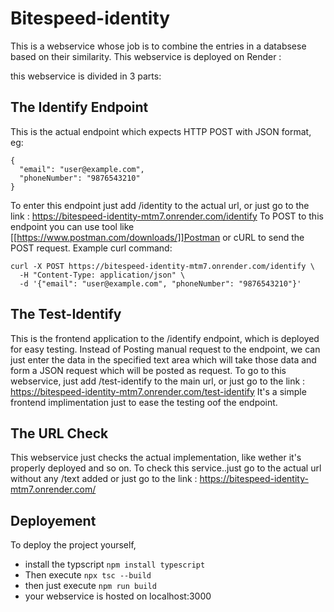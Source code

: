 # Bitespeed-identity 
This is a webservice whose job is to combine the entries in a databsese based on their similarity.
This webservice is deployed on Render : 

this webservice is divided in 3 parts:
## The Identify Endpoint
This is the actual endpoint which expects HTTP POST with JSON format, eg:
```
{
  "email": "user@example.com",
  "phoneNumber": "9876543210"
}
```
To enter this endpoint just add /identity to the actual url, or just go to the link : https://bitespeed-identity-mtm7.onrender.com/identify
To POST to this endpoint you can use tool like [[https://www.postman.com/downloads/]]Postman or cURL to send the POST request.
Example curl command:
```
curl -X POST https://bitespeed-identity-mtm7.onrender.com/identify \
  -H "Content-Type: application/json" \
  -d '{"email": "user@example.com", "phoneNumber": "9876543210"}'
```
## The Test-Identify
This is the frontend application to the /identify endpoint, which is deployed for easy testing.
Instead of Posting manual request to the endpoint, we can just enter the data in the specified text area which will take those data and form a JSON request which will be posted as request.
To go to this webservice, just add /test-identify to the main url, or just go to the link : https://bitespeed-identity-mtm7.onrender.com/test-identify
It's a simple frontend implimentation just to ease the testing oof the endpoint.

## The URL Check
This webservice just checks the actual implementation, like wether it's properly deployed and so on.
To check this service..just go to the actual url without any /text added or just go to the link : https://bitespeed-identity-mtm7.onrender.com/

## Deployement
To deploy the project yourself,
- install the typscript ` npm install typescript `
- Then execute `npx tsc --build`
- then just execute `npm run build`
- your webservice is hosted on localhost:3000 
